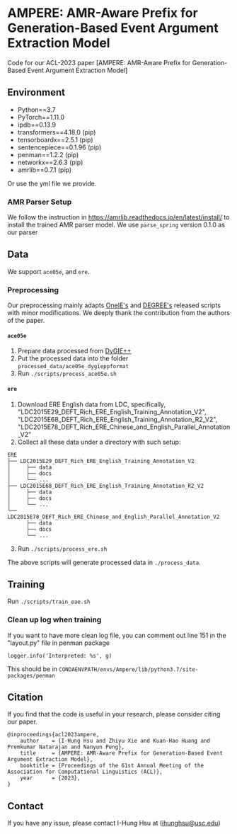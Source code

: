 # AMPERE: AMR-Aware Prefix for Generation-Based Event Argument Extraction Model
Code for our ACL-2023 paper [AMPERE: AMR-Aware Prefix for Generation-Based Event Argument Extraction Model]

## Environment
- Python==3.7
- PyTorch==1.11.0
- ipdb==0.13.9
- transformers==4.18.0 (pip)
- tensorboardx==2.5.1 (pip)
- sentencepiece==0.1.96 (pip)
- penman==1.2.2 (pip)
- networkx==2.6.3 (pip)
- amrlib==0.7.1 (pip)

Or use the yml file we provide.

### AMR Parser Setup
We follow the instruction in https://amrlib.readthedocs.io/en/latest/install/ to
install the trained AMR parser model. We use `parse_spring` version 0.1.0 as our
parser

## Data
We support `ace05e`, and `ere`.

### Preprocessing
Our preprocessing mainly adapts [OneIE's](https://blender.cs.illinois.edu/software/oneie/) and [DEGREE's](https://github.com/PlusLabNLP/DEGREE) released scripts with minor modifications. We deeply thank the contribution from the authors of the paper.

#### `ace05e`
1. Prepare data processed from [DyGIE++](https://github.com/dwadden/dygiepp#ace05-event)
2. Put the processed data into the folder `processed_data/ace05e_dygieppformat`
3. Run `./scripts/process_ace05e.sh`

#### `ere`
1. Download ERE English data from LDC, specifically, "LDC2015E29_DEFT_Rich_ERE_English_Training_Annotation_V2", "LDC2015E68_DEFT_Rich_ERE_English_Training_Annotation_R2_V2", "LDC2015E78_DEFT_Rich_ERE_Chinese_and_English_Parallel_Annotation_V2"
2. Collect all these data under a directory with such setup:
```
ERE
├── LDC2015E29_DEFT_Rich_ERE_English_Training_Annotation_V2
│     ├── data
│     ├── docs
│     └── ...
├── LDC2015E68_DEFT_Rich_ERE_English_Training_Annotation_R2_V2
│     ├── data
│     ├── docs
│     └── ...
└── LDC2015E78_DEFT_Rich_ERE_Chinese_and_English_Parallel_Annotation_V2
      ├── data
      ├── docs
      └── ...
```
3. Run `./scripts/process_ere.sh`

The above scripts will generate processed data in `./process_data`.

## Training
Run `./scripts/train_eae.sh`

### Clean up log when training
If you want to have more clean log file, you can comment out line 151 in the "layout.py" file in penman package
```
logger.info('Interpreted: %s', g)
```
This should be in `CONDAENVPATH/envs/Ampere/lib/python3.7/site-packages/penman`


## Citation

If you find that the code is useful in your research, please consider citing our paper.

    @inproceedings{acl2023ampere,
        author    = {I-Hung Hsu and Zhiyu Xie and Kuan-Hao Huang and Premkumar Natarajan and Nanyun Peng},
        title     = {AMPERE: AMR-Aware Prefix for Generation-Based Event Argument Extraction Model},
        booktitle = {Proceedings of the 61st Annual Meeting of the Association for Computational Linguistics (ACL)},
        year      = {2023},
    }

## Contact

If you have any issue, please contact I-Hung Hsu at (ihunghsu@usc.edu)
